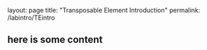 layout: page
title: "Transposable Element Introduction"
permalink: /labintro/TEintro

<h2> here is some content </h2>
